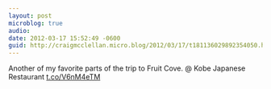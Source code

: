 ```yaml
---
layout: post
microblog: true
audio: 
date: 2012-03-17 15:52:49 -0600
guid: http://craigmcclellan.micro.blog/2012/03/17/t181136029892354050.html
---
```

Another of my favorite parts of the trip to Fruit Cove.   @ Kobe Japanese Restaurant [t.co/V6nM4eTM](http://t.co/V6nM4eTM)
